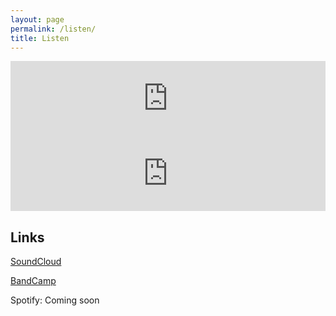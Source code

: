 ```yaml
---
layout: page
permalink: /listen/
title: Listen
---
```


<iframe style="border: 0; width: 100%; height: 120px;" src="https://bandcamp.com/EmbeddedPlayer/album=4220359434/size=large/bgcol=ffffff/linkcol=0687f5/tracklist=false/artwork=small/transparent=true/" seamless><a href="https://goto.bandcamp.com/album/experimental">Experimental by goto;</a></iframe>

<iframe style="border: 0; width: 100%; height: 120px;" src="https://bandcamp.com/EmbeddedPlayer/album=2436241604/size=large/bgcol=ffffff/linkcol=0687f5/tracklist=false/artwork=small/transparent=true/" seamless><a href="https://goto.bandcamp.com/album/the-first-e-p">The First E.P; by goto;</a></iframe>

<br />

## Links

[SoundCloud](https://soundcloud.com/goto-semi-colon)

[BandCamp](https://goto.bandcamp.com)

Spotify: Coming soon
